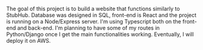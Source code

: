 The goal of this project is to build a website that functions similarly to StubHub.
Database was designed in SQL, front-end is React and the project is running on a Node/Express server. I'm using Typescript both on the front-end and back-end.
I'm planning to have some of my routes in Python/Django once I get the main functionalities working. Eventually, I will deploy it on AWS.
